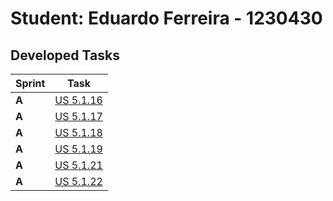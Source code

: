 # Student: Eduardo Ferreira - 1230430

## Developed Tasks

| Sprint | Task                                                                                                                                                                                           |
|--------|------------------------------------------------------------------------------------------------------------------------------------------------------------------------------------------------|
| **A**  |[US 5.1.16](../OperationRequest/readme.md)                            |
| **A**  |[US 5.1.17](../OperationRequestUpdate/readme.md)                               |
| **A**  |[US 5.1.18](../OperationRequestRemove/readme.md)                              |
| **A**  |[US 5.1.19](../OperationRequestListSearch/readme.md)                              |
| **A**  |[US 5.1.21](../OperationTypeEdit/readme.md)                              |
| **A**  |[US 5.1.22](../OperationRequestRemove/readme.md)                              |
